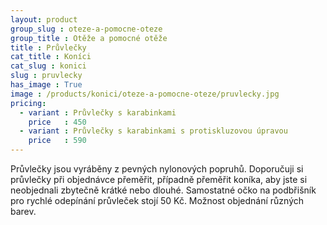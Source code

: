 ```yaml
---
layout: product
group_slug : oteze-a-pomocne-oteze
group_title : Otěže a pomocné otěže
title : Průvlečky
cat_title : Koníci
cat_slug : konici
slug : pruvlecky
has_image : True
image : /products/konici/oteze-a-pomocne-oteze/pruvlecky.jpg
pricing:
  - variant : Průvlečky s karabinkami
    price   : 450
  - variant : Průvlečky s karabinkami s protiskluzovou úpravou
    price   : 590
---
```


Průvlečky jsou vyráběny z pevných nylonových popruhů.
Doporučuji si průvlečky při objednávce přeměřit, případně přeměřit koníka, aby jste si neobjednali zbytečně krátké nebo dlouhé.
Samostatné očko na podbřišník pro rychlé odepínání průvleček stojí 50&nbsp;Kč.
Možnost objednání různých barev.

